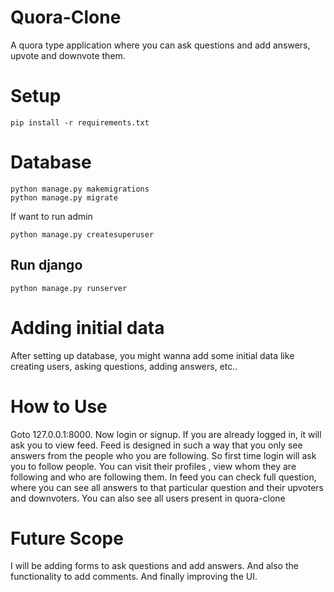 # Quora-Clone
A quora type application where you can ask questions and add answers, upvote and downvote them.

# Setup
```
pip install -r requirements.txt
```

# Database
```
python manage.py makemigrations
python manage.py migrate
```
If want to run admin 
```
python manage.py createsuperuser
```

## Run django
```
python manage.py runserver
```

# Adding initial data
After setting up database, you might wanna add some initial data like creating users, asking questions, adding answers, etc..

# How to Use
Goto 127.0.0.1:8000. Now login or signup.
If you are already logged in, it will ask you to view feed.
Feed is designed in such a way that you only see answers from the people who you are following.
So first time login will ask you to follow people.
You can visit their profiles , view whom they are following and who are following them.
In feed you can check full question, where you can see all answers to that particular question and their upvoters and downvoters.
You can also see all users present in quora-clone

# Future Scope
I will be adding forms to ask questions and add answers.
And also the functionality to add comments.
And finally improving the UI.
